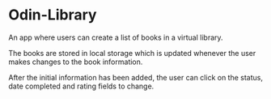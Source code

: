 # Odin-Library

An app where users can create a list of books in a virtual library.

The books are stored in local storage which is updated whenever the user 
makes changes to the book information.

After the initial information has been added, the user can click on
the status, date completed and rating fields to change.


